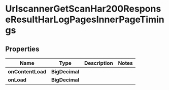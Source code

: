

# UrlscannerGetScanHar200ResponseResultHarLogPagesInnerPageTimings


## Properties

| Name | Type | Description | Notes |
|------------ | ------------- | ------------- | -------------|
|**onContentLoad** | **BigDecimal** |  |  |
|**onLoad** | **BigDecimal** |  |  |



